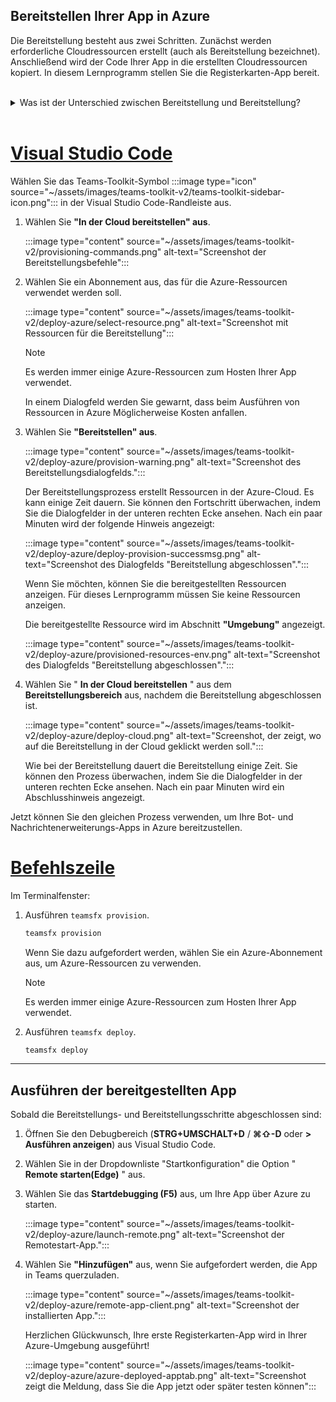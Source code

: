 ## <a name="deploy-your-app-to-azure"></a>Bereitstellen Ihrer App in Azure

Die Bereitstellung besteht aus zwei Schritten.  Zunächst werden erforderliche Cloudressourcen erstellt (auch als Bereitstellung bezeichnet). Anschließend wird der Code Ihrer App in die erstellten Cloudressourcen kopiert. In diesem Lernprogramm stellen Sie die Registerkarten-App bereit.
<br> 
<br>
<details>
<summary>Was ist der Unterschied zwischen Bereitstellung und Bereitstellung?</summary>
<br>
Der <b>Bereitstellungsschritt</b> erstellt Ressourcen in Azure und Microsoft 365 für Ihre App, aber es wird kein Code (HTML, CSS, JavaScript usw.) in die Ressourcen kopiert. Der Schritt <b>"Bereitstellen"</b> kopiert den Code für Ihre App in die Ressourcen, die Sie während des Bereitstellungsschritts erstellt haben. Es ist üblich, mehrere Male bereitzustellen, ohne neue Ressourcen bereitzustellen. Da der Bereitstellungsschritt einige Zeit dauern kann, ist er vom Bereitstellungsschritt getrennt.
</details>
<br>

# <a name="visual-studio-code"></a>[Visual Studio Code](#tab/vscode)

Wählen Sie das Teams-Toolkit-Symbol :::image type="icon" source="~/assets/images/teams-toolkit-v2/teams-toolkit-sidebar-icon.png"::: in der Visual Studio Code-Randleiste aus.

1. Wählen Sie **"In der Cloud bereitstellen" aus**.

   :::image type="content" source="~/assets/images/teams-toolkit-v2/provisioning-commands.png" alt-text="Screenshot der Bereitstellungsbefehle":::

1. Wählen Sie ein Abonnement aus, das für die Azure-Ressourcen verwendet werden soll.

    :::image type="content" source="~/assets/images/teams-toolkit-v2/deploy-azure/select-resource.png" alt-text="Screenshot mit Ressourcen für die Bereitstellung":::

   > [!NOTE]
   > Es werden immer einige Azure-Ressourcen zum Hosten Ihrer App verwendet.

    In einem Dialogfeld werden Sie gewarnt, dass beim Ausführen von Ressourcen in Azure Möglicherweise Kosten anfallen.

1. Wählen Sie **"Bereitstellen" aus**.

   :::image type="content" source="~/assets/images/teams-toolkit-v2/deploy-azure/provision-warning.png" alt-text="Screenshot des Bereitstellungsdialogfelds.":::

   Der Bereitstellungsprozess erstellt Ressourcen in der Azure-Cloud. Es kann einige Zeit dauern. Sie können den Fortschritt überwachen, indem Sie die Dialogfelder in der unteren rechten Ecke ansehen. Nach ein paar Minuten wird der folgende Hinweis angezeigt:

   :::image type="content" source="~/assets/images/teams-toolkit-v2/deploy-azure/deploy-provision-successmsg.png" alt-text="Screenshot des Dialogfelds &quot;Bereitstellung abgeschlossen&quot;.":::

    Wenn Sie möchten, können Sie die bereitgestellten Ressourcen anzeigen. Für dieses Lernprogramm müssen Sie keine Ressourcen anzeigen.

    Die bereitgestellte Ressource wird im Abschnitt **"Umgebung"** angezeigt.

    :::image type="content" source="~/assets/images/teams-toolkit-v2/deploy-azure/provisioned-resources-env.png" alt-text="Screenshot des Dialogfelds &quot;Bereitstellung abgeschlossen&quot;.":::

1. Wählen Sie " **In der Cloud bereitstellen** " aus dem **Bereitstellungsbereich** aus, nachdem die Bereitstellung abgeschlossen ist.

   :::image type="content" source="~/assets/images/teams-toolkit-v2/deploy-azure/deploy-cloud.png" alt-text="Screenshot, der zeigt, wo auf die Bereitstellung in der Cloud geklickt werden soll.":::

   Wie bei der Bereitstellung dauert die Bereitstellung einige Zeit. Sie können den Prozess überwachen, indem Sie die Dialogfelder in der unteren rechten Ecke ansehen. Nach ein paar Minuten wird ein Abschlusshinweis angezeigt.

Jetzt können Sie den gleichen Prozess verwenden, um Ihre Bot- und Nachrichtenerweiterungs-Apps in Azure bereitzustellen.

# <a name="command-line"></a>[Befehlszeile](#tab/cli)

Im Terminalfenster:

1. Ausführen `teamsfx provision`.

   ``` bash
   teamsfx provision
   ```

   Wenn Sie dazu aufgefordert werden, wählen Sie ein Azure-Abonnement aus, um Azure-Ressourcen zu verwenden.

   > [!NOTE]
   > Es werden immer einige Azure-Ressourcen zum Hosten Ihrer App verwendet.

1. Ausführen `teamsfx deploy`.

   ``` bash
   teamsfx deploy
   ```

---

## <a name="run-the-deployed-app"></a>Ausführen der bereitgestellten App

Sobald die Bereitstellungs- und Bereitstellungsschritte abgeschlossen sind:

1. Öffnen Sie den Debugbereich (**STRG+UMSCHALT+D** / **⌘⇧-D** oder **> Ausführen anzeigen**) aus Visual Studio Code.
1. Wählen Sie in der Dropdownliste "Startkonfiguration" die Option " **Remote starten(Edge)** " aus.
1. Wählen Sie das **Startdebugging (F5)** aus, um Ihre App über Azure zu starten.

   :::image type="content" source="~/assets/images/teams-toolkit-v2/deploy-azure/launch-remote.png" alt-text="Screenshot der Remotestart-App.":::

1. Wählen Sie **"Hinzufügen"** aus, wenn Sie aufgefordert werden, die App in Teams querzuladen.

   :::image type="content" source="~/assets/images/teams-toolkit-v2/deploy-azure/remote-app-client.png" alt-text="Screenshot der installierten App.":::

    Herzlichen Glückwunsch, Ihre erste Registerkarten-App wird in Ihrer Azure-Umgebung ausgeführt!

   :::image type="content" source="~/assets/images/teams-toolkit-v2/deploy-azure/azure-deployed-apptab.png" alt-text="Screenshot zeigt die Meldung, dass Sie die App jetzt oder später testen können":::
 